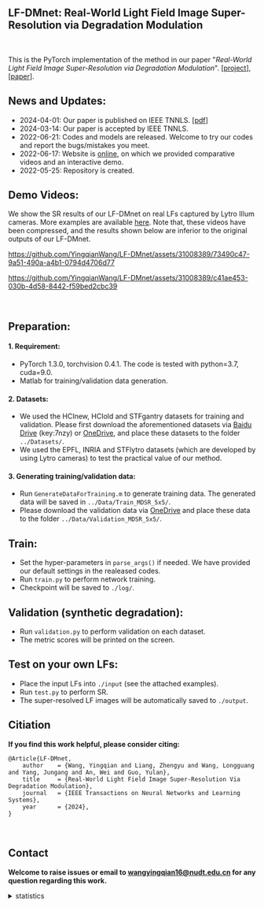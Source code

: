 ## LF-DMnet: Real-World Light Field Image Super-Resolution via Degradation Modulation
<br>

This is the PyTorch implementation of the method in our paper "*Real-World Light Field Image Super-Resolution via Degradation Modulation*". [[project](https://yingqianwang.github.io/LF-DMnet/)], [[paper](https://ieeexplore.ieee.org/stamp/stamp.jsp?tp=&arnumber=10486857)].<br>

## News and Updates:
* 2024-04-01: Our paper is published on IEEE TNNLS. [[pdf](https://ieeexplore.ieee.org/stamp/stamp.jsp?tp=&arnumber=10486857)]
* 2024-03-14: Our paper is accepted by IEEE TNNLS.
* 2022-06-21: Codes and models are released. Welcome to try our codes and report the bugs/mistakes you meet.
* 2022-06-17: Website is [online](https://yingqianwang.github.io/LF-DMnet/), on which we provided comparative videos and an interactive demo.
* 2022-05-25: Repository is created.


## Demo Videos:
We show the SR results of our LF-DMnet on real LFs captured by Lytro Illum cameras. More examples are available [here](https://github.com/YingqianWang/LF-DMnet/blob/main/demo_videos.md). Note that, these videos have been compressed, and the results shown below are inferior to the original outputs of our LF-DMnet.



https://github.com/YingqianWang/LF-DMnet/assets/31008389/73490c47-9a51-490a-a4b1-0794d4706d77



https://github.com/YingqianWang/LF-DMnet/assets/31008389/c41ae453-030b-4d58-8442-f59bed2cbc39



<br>

## Preparation:

#### 1. Requirement:
* PyTorch 1.3.0, torchvision 0.4.1. The code is tested with python=3.7, cuda=9.0.
* Matlab for training/validation data generation.

#### 2. Datasets:
* We used the HCInew, HCIold and STFgantry datasets for training and validation. Please first download the aforementioned datasets via [Baidu Drive](https://pan.baidu.com/s/1mYQR6OBXoEKrOk0TjV85Yw) (key:7nzy) or [OneDrive](https://stuxidianeducn-my.sharepoint.com/:f:/g/personal/zyliang_stu_xidian_edu_cn/EpkUehGwOlFIuSSdadq9S4MBEeFkNGPD_DlzkBBmZaV_mA?e=FiUeiv), and place these datasets to the folder `../Datasets/`.
* We used the EPFL, INRIA and STFlytro datasets (which are developed by using Lytro cameras) to test the practical value of our method.

#### 3. Generating training/validation data:
* Run `GenerateDataForTraining.m` to generate training data. The generated data will be saved in `../Data/Train_MDSR_5x5/`.
* Please download the validation data via [OneDrive](https://stuxidianeducn-my.sharepoint.com/:f:/g/personal/zyliang_stu_xidian_edu_cn/EgVU4b1ImNFMuchPObqZjLYBbI7zcfn_3tcM8bpXzphX5g) and place these data to the folder `../Data/Validation_MDSR_5x5/`.

## Train:
* Set the hyper-parameters in `parse_args()` if needed. We have provided our default settings in the realeased codes.
* Run `train.py` to perform network training.
* Checkpoint will be saved to `./log/`.

## Validation (synthetic degradation):
* Run `validation.py` to perform validation on each dataset.
* The metric scores will be printed on the screen.

## Test on your own LFs:
* Place the input LFs into `./input` (see the attached examples).
* Run `test.py` to perform SR. 
* The super-resolved LF images will be automatically saved to `./output`.

## Citiation
**If you find this work helpful, please consider citing:**
```
@Article{LF-DMnet,
    author    = {Wang, Yingqian and Liang, Zhengyu and Wang, Longguang and Yang, Jungang and An, Wei and Guo, Yulan},
    title     = {Real-World Light Field Image Super-Resolution Via Degradation Modulation},
    journal   = {IEEE Transactions on Neural Networks and Learning Systems},
    year      = {2024},   
}
```
<br>

## Contact
**Welcome to raise issues or email to [wangyingqian16@nudt.edu.cn](wangyingqian16@nudt.edu.cn) for any question regarding this work.**

<details> 
<summary>statistics</summary>

![visitors](https://visitor-badge.glitch.me/badge?page_id=YingqianWang/LF-DMnet)

</details> 
